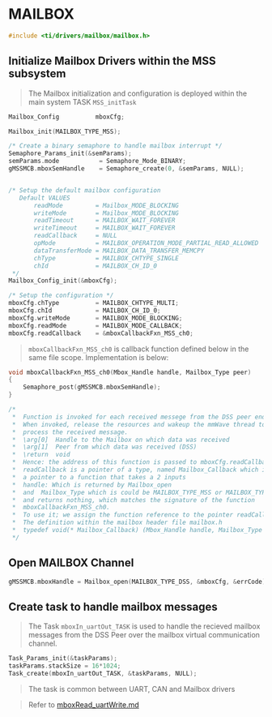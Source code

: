 # MAILBOX

```C
#include <ti/drivers/mailbox/mailbox.h>
```

## Initialize Mailbox Drivers within the MSS subsystem

> The Mailbox initialization and configuration is deployed within the main system TASK ``` MSS_initTask ```

```C
Mailbox_Config 			mboxCfg;

Mailbox_init(MAILBOX_TYPE_MSS);

/* Create a binary semaphore to handle mailbox interrupt */
Semaphore_Params_init(&semParams);
semParams.mode           = Semaphore_Mode_BINARY;
gMSSMCB.mboxSemHandle    = Semaphore_create(0, &semParams, NULL);


/* Setup the default mailbox configuration
   Default VALUES
       readMode         = Mailbox_MODE_BLOCKING
       writeMode        = Mailbox_MODE_BLOCKING
       readTimeout      = MAILBOX_WAIT_FOREVER     
       writeTimeout     = MAILBOX_WAIT_FOREVER    
       readCallback     = NULL
       opMode           = MAILBOX_OPERATION_MODE_PARTIAL_READ_ALLOWED
       dataTransferMode = MAILBOX_DATA_TRANSFER_MEMCPY
       chType           = MAILBOX_CHTYPE_SINGLE
       chId             = MAILBOX_CH_ID_0   
 */
Mailbox_Config_init(&mboxCfg);

/* Setup the configuration */
mboxCfg.chType			= MAILBOX_CHTYPE_MULTI;
mboxCfg.chId			= MAILBOX_CH_ID_0;
mboxCfg.writeMode		= MAILBOX_MODE_BLOCKING;
mboxCfg.readMode		= MAILBOX_MODE_CALLBACK;
mboxCfg.readCallback	= &mboxCallbackFxn_MSS_ch0;

```

> ``` mboxCallbackFxn_MSS_ch0 ``` is callback function defined below in the same file scope. Implementation is below:
```C
void mboxCallbackFxn_MSS_ch0(Mbox_Handle handle, Mailbox_Type peer)
{
	Semaphore_post(gMSSMCB.mboxSemHandle);
}
```
``` C
/*
 *  Function is invoked for each received messege from the DSS peer endpoint.
 *  When invoked, release the resources and wakeup the mmWave thread to
 *  process the received message.
 *  \arg[0]  Handle to the Mailbox on which data was received
 *  \arg[1]  Peer from which data was received (DSS)
 *  \return  void
 *  Hence: the address of this function is passed to mboxCfg.readCallback
 *  readCallback is a pointer of a type, named Mailbox_Callback which is 
 *  a pointer to a function that takes a 2 inputs 
 *  handle: Which is returned by Mailbox_open
 *  and  Mailbox_Type which is could be MAILBOX_TYPE_MSS or MAILBOX_TYPE_DSS
 *  and returns nothing, which matches the signature of the function
 *  mboxCallbackFxn_MSS_ch0.
 *  To use it; we assign the function reference to the pointer readCallback 	
 *  The definition within the mailbox header file mailbox.h
 *  typedef void(* Mailbox_Callback) (Mbox_Handle handle, Mailbox_Type remoteEndpoint)
 */
```

## Open MAILBOX Channel 
``` C	
gMSSMCB.mboxHandle = Mailbox_open(MAILBOX_TYPE_DSS, &mboxCfg, &errCode);
```

## Create task to handle mailbox messages

> The Task ``` mboxIn_uartOut_TASK ``` is used to handle the recieved mailbox messages from the DSS Peer over the mailbox virtual communication channel.
```C
Task_Params_init(&taskParams);
taskParams.stackSize = 16*1024;
Task_create(mboxIn_uartOut_TASK, &taskParams, NULL);
```

> The task is common between UART, CAN and Mailbox drivers

> Refer to
[mboxRead_uartWrite.md](mboxRead_uartWrite.md)
